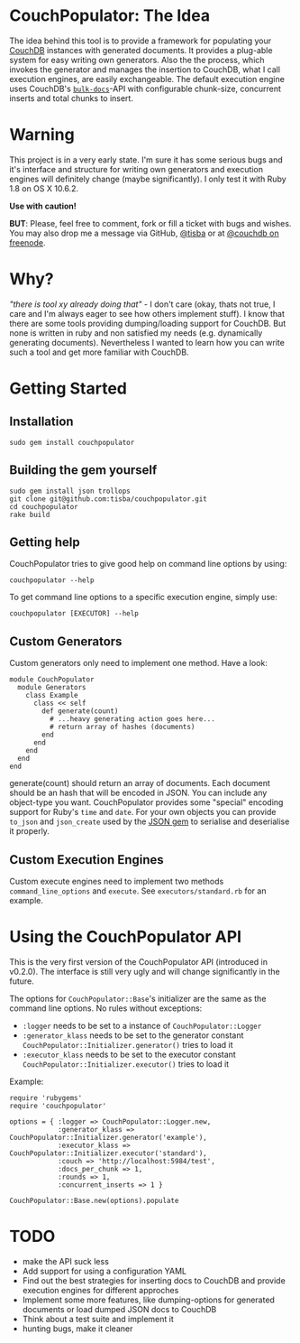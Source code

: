 # CouchPopulator: The Idea
The idea behind this tool is to provide a framework for populating your [CouchDB][couchdb] instances with generated documents. It provides a plug-able system for easy writing own generators. Also the the process, which invokes the generator and manages the insertion to CouchDB, what I call execution engines, are easily exchangeable. The default execution engine uses CouchDB's [`bulk-docs`][bulk_api]-API with configurable chunk-size, concurrent inserts and total chunks to insert.

# Warning
This project is in a very early state. I'm sure it has some serious bugs and it's interface and structure for writing own generators and execution engines will definitely change (maybe significantly). I only test it with Ruby 1.8 on OS X 10.6.2.

**Use with caution!**

**BUT**: Please, feel free to comment, fork or fill a ticket with bugs and wishes. You may also drop me a message via GitHub, [@tisba](https://twitter.com/tisba) or at [@couchdb on freenode](irc://irc.freenode.net/couchdb).


# Why?
*"there is tool xy already doing that"* - I don't care (okay, thats not true, I care and I'm always eager to see how others implement stuff). I know that there are some tools providing dumping/loading support for CouchDB. But none is written in ruby and non satisfied my needs (e.g. dynamically generating documents). Nevertheless I wanted to learn how you can write such a tool and get more familiar with CouchDB.


# Getting Started

## Installation

    sudo gem install couchpopulator

## Building the gem yourself

    sudo gem install json trollops
    git clone git@github.com:tisba/couchpopulator.git
    cd couchpopulator
    rake build
      
## Getting help
CouchPopulator tries to give good help on command line options by using:

    couchpopulator --help
    
To get command line options to a specific execution engine, simply use:

    couchpopulator [EXECUTOR] --help

## Custom Generators
Custom generators only need to implement one method. Have a look:

    module CouchPopulator
      module Generators
        class Example
          class << self
            def generate(count)
              # ...heavy generating action goes here...
              # return array of hashes (documents)
            end
          end
        end
      end
    end

generate(count) should return an array of documents. Each document should be an hash that will be encoded in JSON. You can include any object-type you want. CouchPopulator provides some "special" encoding support for Ruby's `time` and `date`. For your own objects you can provide `to_json` and `json_create` used by the [JSON gem][json_gem] to serialise and deserialise it properly.


## Custom Execution Engines
Custom execute engines need to implement two methods `command_line_options` and `execute`. See `executors/standard.rb` for an example.

# Using the CouchPopulator API
This is the very first version of the CouchPopulator API (introduced in v0.2.0). The interface is still very ugly and will change significantly in the future.

The options for `CouchPopulator::Base`'s initializer are the same as the command line options. No rules without exceptions:

* `:logger` needs to be set to a instance of `CouchPopulator::Logger`
* `:generator_klass` needs to be set to the generator constant `CouchPopulator::Initializer.generator()` tries to load it
* `:executor_klass` needs to be set to the executor constant `CouchPopulator::Initializer.executor()` tries to load it

Example:

    require 'rubygems'
    require 'couchpopulator'

    options = { :logger => CouchPopulator::Logger.new,
                :generator_klass => CouchPopulator::Initializer.generator('example'),
                :executor_klass => CouchPopulator::Initializer.executor('standard'),
                :couch => 'http://localhost:5984/test',
                :docs_per_chunk => 1,
                :rounds => 1,
                :concurrent_inserts => 1 }

    CouchPopulator::Base.new(options).populate

# TODO
- make the API suck less
- Add support for using a configuration YAML
- Find out the best strategies for inserting docs to CouchDB and provide execution engines for different approches
- Implement some more features, like dumping-options for generated documents or load dumped JSON docs to CouchDB
- Think about a test suite and implement it
- hunting bugs, make it cleaner



[couchdb]: http://couchdb.apache.org
[bulk_api]: http://wiki.apache.org/couchdb/HTTP_Bulk_Document_API
[json_gem]: http://flori.github.com/json/